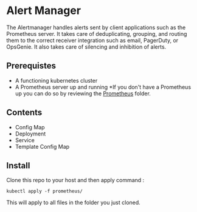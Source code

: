 # Alert Manager

The Alertmanager handles alerts sent by client applications such as the Prometheus server. It takes care of deduplicating, grouping, and routing them to the correct receiver integration such as email, PagerDuty, or OpsGenie. It also takes care of silencing and inhibition of alerts.

## Prerequistes

- A functioning kubernetes cluster
- A Prometheus server up and running
  \*If you don't have a Prometheus up you can do so by reviewing the [Prometheus] folder.

## Contents

- Config Map
- Deployment
- Service
- Template Config Map

## Install

Clone this repo to your host and then apply command :

```
kubectl apply -f prometheus/
```

This will apply to all files in the folder you just cloned.

[prometheus]: https://github.com/manueldruart/kubernetes/tree/main/Prometheus
